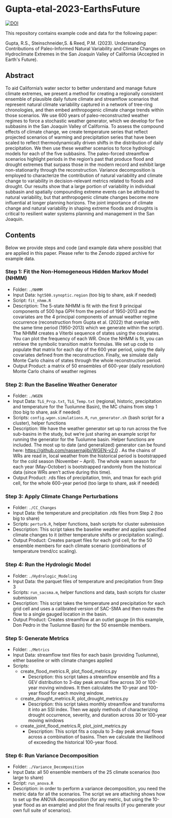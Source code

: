 # Gupta-etal-2023-EarthsFuture

[![DOI](https://zenodo.org/badge/DOI/10.5281/zenodo.7693324.svg)](https://doi.org/10.5281/zenodo.7693324)

This repository contains example code and data for the following paper:

Gupta, R.S., Steinschneider,S. & Reed, P.M. (2023). Understanding Contributions of Paleo-Informed Natural Variability and Climate Changes on Hydroclimate Extremes in the San Joaquin Valley of California (Accepted in Earth's Future).

## Abstract
To aid California’s water sector to better understand and manage future climate extremes, we present a method for creating a regionally consistent ensemble of plausible daily future climate and streamflow scenarios that represent natural climate variability captured in a network of tree-ring chronologies, and then embed anthropogenic climate change trends within those scenarios. We use 600 years of paleo-reconstructed weather regimes to force a stochastic weather generator, which we develop for five subbasins in the San Joaquin Valley of California. To assess the compound effects of climate change, we create temperature series that reflect projected scenarios of warming and precipitation series that have been scaled to reflect thermodynamically driven shifts in the distribution of daily precipitation. We then use these weather scenarios to force hydrologic models for each of the five subbasins. The paleo-forced streamflow scenarios highlight periods in the region’s past that produce flood and drought extremes that surpass those in the modern record and exhibit large non-stationarity through the reconstruction. Variance decomposition is employed to characterize the contribution of natural variability and climate change to variability in decision-relevant metrics related to floods and drought. Our results show that a large portion of variability in individual subbasin and spatially compounding extreme events can be attributed to natural variability, but that anthropogenic climate changes become more influential at longer planning horizons. The joint importance of climate change and natural variability in shaping extreme floods and droughts is critical to resilient water systems planning and management in the San Joaquin.


## Contents

Below we provide steps and code (and example data where possible) that are applied in this paper. Please refer to the Zenodo zipped archive for example data. 

### Step 1: Fit the Non-Homogeneous Hidden Markov Model (NHMM) 

* Folder: `./NHMM` <br />
* Input Data: `hgt500.synoptic.region` (too big to share, ask if needed) <br />
* Script: `fit_nhmm.R`<br />
* Description: The 5-state NHMM is fit with the first 9 principal components of 500 hpa GPH from the period of 1950-2013 and the covariates are the 4 principal components of annual weather regime occurrence (reconstruction from Gupta et al. (2022) that overlap with the same time period (1950-2013) which we generate within the script). The NHMM creates a Viterbi sequence of states using the covariates. You can plot the frequency of each WR. Once the NHMM is fit, you can retrieve the symbolic transition matrix formulas. We set up code to populate that matrix for each day of the 600 year period, using the daily covariates defined from the reconstruction. Finally, we simulate daily Monte Carlo chains of states through the whole reconstruction period. <br />
* Output Product: a matrix of 50 ensembles of 600-year (daily resolution) Monte Carlo chains of weather regimes <br />


### Step 2: Run the Baseline Weather Generator
* Folder: `./WGEN` <br />
* Input Data: `TLG_Prcp.txt`, `TLG_Temp.txt` (regional, historic, precipitation and temperature for the Tuolumne Basin), the MC chains from step 1 (too big to share, ask if needed) <br />
* Scripts: `config.wgen.simulations.R`, `run_generator.sh` (bash script for a cluster), helper functions <br />
* Description: We have the weather generator set up to run across the five sub-basins in the study, but we’re just sharing an example script for running the generator for the Tuolumne basin. Helper functions are included. The most up to date (and generalized) generator can be found here: https://github.com/nassernajibi/WGEN-v2.0 . As the chains of WRs are read in, local weather from the historical period is bootstrapped for the cold season (November – April). The whole warm season for each year (May-October) is bootstrapped randomly from the historical data (since WRs aren’t active during this time). <br />
* Output Product: .rds files of precipitation, tmin, and tmax for each grid cell, for the whole 600-year period (too large to share, ask if needed)<br />
### Step 3: Apply Climate Change Perturbations  
* Folder: `./CC_Changes`<br />
* Input Data: the temperature and precipitation .rds files from Step 2 (too big to share)<br />
* Scripts: `perturb.R`, helper functions, bash scripts for cluster submission<br />
* Description: This script takes the baseline weather and applies specified climate changes to it (either temperature shifts or precipitation scaling). <br />
* Output Product: Creates parquet files for each grid cell, for the 50 ensemble members for each climate scenario (combinations of temperature trend/cc scaling). <br /> 
### Step 4: Run the Hydrologic Model 
* Folder: `./Hydrologic_Modeling`<br />
* Input Data: the parquet files of temperature and precipitation from Step 3<br />
* Scripts: `run_sacsma.m`, helper functions and data, bash scripts for cluster submission<br />
* Description: This script takes the temperature and precipitation for each grid cell and uses a calibrated version of SAC-SMA and then routes the flow to a single gauged location in the basin. <br />
* Output Product: Creates streamflow at an outlet gauge (in this example, Don Pedro in the Tuolumne Basin) for the 50 ensemble members.   
### Step 5: Generate Metrics 
* Folder: `./Metrics`<br />
* Input Data: streamflow text files for each basin (providing Tuolumne), either baseline or with climate changes applied<br />
* Scripts:<br />
  * create_flood_metrics.R, plot_flood_metrics.py<br />
    * Description: this script takes a streamflow ensemble and fits a GEV distribution to 3-day peak annual flow across 30 or 100-year moving windows. It then calculates the 10-year and 100-year flood for each moving window.<br />
  * create_drought_metrics.R, plot_drought_metrics.py<br />
    * Description: this script takes monthly streamflow and transforms it into an SSI index. Then we apply methods of characterizing drought occurrence, severity, and duration across 30 or 100-year moving windows  <br />
  * create_joint_flood_metrics.R, plot_joint_metrics.py<br />
    * Description: This script fits a copula to 3-day peak annual flows across a combination of basins. Then we calculate the likelihood of exceeding the historical 100-year flood.      
### Step 6: Run Variance Decomposition 
* Folder: `./Variance_Decomposition`<br />
* Input Data: all 50 ensemble members of the 25 climate scenarios (too large to share)<br />
* Script: `run_anova.R`<br />
* Description: in order to perform a variance decomposition, you need the metric data for all the scenarios. The script we are attaching shows how to set up the ANOVA decomposition (for any metric, but using the 10-year flood as an example) and plot the final results (if you generate your own full suite of scenarios).  <br />


